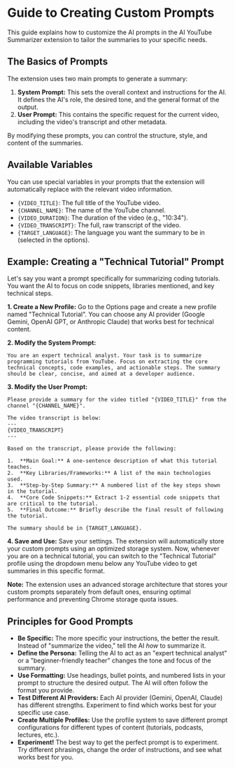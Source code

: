 # Guide to Creating Custom Prompts

This guide explains how to customize the AI prompts in the AI YouTube Summarizer extension to tailor the summaries to your specific needs.

## The Basics of Prompts

The extension uses two main prompts to generate a summary:

1.  **System Prompt:** This sets the overall context and instructions for the AI. It defines the AI's role, the desired tone, and the general format of the output.
2.  **User Prompt:** This contains the specific request for the current video, including the video's transcript and other metadata.

By modifying these prompts, you can control the structure, style, and content of the summaries.

## Available Variables

You can use special variables in your prompts that the extension will automatically replace with the relevant video information.

*   `{VIDEO_TITLE}`: The full title of the YouTube video.
*   `{CHANNEL_NAME}`: The name of the YouTube channel.
*   `{VIDEO_DURATION}`: The duration of the video (e.g., "10:34").
*   `{VIDEO_TRANSCRIPT}`: The full, raw transcript of the video.
*   `{TARGET_LANGUAGE}`: The language you want the summary to be in (selected in the options).

## Example: Creating a "Technical Tutorial" Prompt

Let's say you want a prompt specifically for summarizing coding tutorials. You want the AI to focus on code snippets, libraries mentioned, and key technical steps.

**1. Create a New Profile:**
Go to the Options page and create a new profile named "Technical Tutorial". You can choose any AI provider (Google Gemini, OpenAI GPT, or Anthropic Claude) that works best for technical content.

**2. Modify the System Prompt:**

```
You are an expert technical analyst. Your task is to summarize programming tutorials from YouTube. Focus on extracting the core technical concepts, code examples, and actionable steps. The summary should be clear, concise, and aimed at a developer audience.
```

**3. Modify the User Prompt:**

```
Please provide a summary for the video titled "{VIDEO_TITLE}" from the channel "{CHANNEL_NAME}".

The video transcript is below:
---
{VIDEO_TRANSCRIPT}
---

Based on the transcript, please provide the following:

1.  **Main Goal:** A one-sentence description of what this tutorial teaches.
2.  **Key Libraries/Frameworks:** A list of the main technologies used.
3.  **Step-by-Step Summary:** A numbered list of the key steps shown in the tutorial.
4.  **Core Code Snippets:** Extract 1-2 essential code snippets that are critical to the tutorial.
5.  **Final Outcome:** Briefly describe the final result of following the tutorial.

The summary should be in {TARGET_LANGUAGE}.
```

**4. Save and Use:**
Save your settings. The extension will automatically store your custom prompts using an optimized storage system. Now, whenever you are on a technical tutorial, you can switch to the "Technical Tutorial" profile using the dropdown menu below any YouTube video to get summaries in this specific format.

**Note:** The extension uses an advanced storage architecture that stores your custom prompts separately from default ones, ensuring optimal performance and preventing Chrome storage quota issues.

## Principles for Good Prompts

*   **Be Specific:** The more specific your instructions, the better the result. Instead of "summarize the video," tell the AI *how* to summarize it.
*   **Define the Persona:** Telling the AI to act as an "expert technical analyst" or a "beginner-friendly teacher" changes the tone and focus of the summary.
*   **Use Formatting:** Use headings, bullet points, and numbered lists in your prompt to structure the desired output. The AI will often follow the format you provide.
*   **Test Different AI Providers:** Each AI provider (Gemini, OpenAI, Claude) has different strengths. Experiment to find which works best for your specific use case.
*   **Create Multiple Profiles:** Use the profile system to save different prompt configurations for different types of content (tutorials, podcasts, lectures, etc.).
*   **Experiment!** The best way to get the perfect prompt is to experiment. Try different phrasings, change the order of instructions, and see what works best for you.
